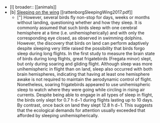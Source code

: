 - [l] broader:: [[animals]]
- [b] [Sleeping on the wing](10.1098/rsfs.2016.0082) [[rattenborgSleepingWing2017.pdf]]
	- ["] However, several birds fly non-stop for days, weeks or months without landing, questioning whether and how they sleep. It is commonly assumed that such birds sleep with one cerebral hemisphere at a time (i.e. unihemispherically) and with only the corresponding eye closed, as observed in swimming dolphins. However, the discovery that birds on land can perform adaptively despite sleeping very little raised the possibility that birds forgo sleep during long flights. In the first study to measure the brain state of birds during long flights, great frigatebirds (Fregata minor) slept, but only during soaring and gliding flight. Although sleep was more unihemispheric in flight than on land, sleep also occurred with both brain hemispheres, indicating that having at least one hemisphere awake is not required to maintain the aerodynamic control of flight. Nonetheless, soaring frigatebirds appeared to use unihemispheric sleep to watch where they were going while circling in rising air currents. Despite being able to engage in all types of sleep in flight, the birds only slept for 0.7 h d−1 during flights lasting up to 10 days. By contrast, once back on land they slept 12.8 h d−1. This suggests that the ecological demands for attention usually exceeded that afforded by sleeping unihemispherically.